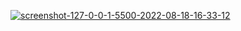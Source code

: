 <a href="https://ibb.co/syK9qDx"><img src="https://i.ibb.co/Bqy2B7W/screenshot-127-0-0-1-5500-2022-08-18-16-33-12.png" alt="screenshot-127-0-0-1-5500-2022-08-18-16-33-12" border="0"></a><br /><a target='_blank' href='https://pt-br.imgbb.com/'></a><br />